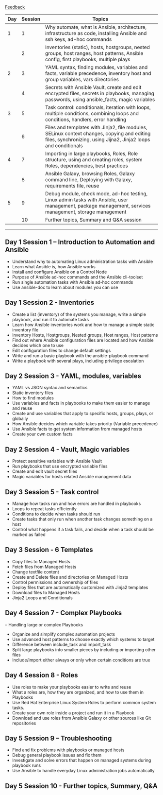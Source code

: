 [Feedback](https://forms.gle/FY1BRdVvQ9VJmYCb6)

| Day | Session | Topics |
|-----|---------|--------|
| 1 | 1	| Why automate, what is Ansible, architecture, infrastructure as code, installing Ansible and ssh keys, ad-hoc commands |
|	| 2	| Inventories (static), hosts, hostgroups, nested groups, host ranges, host patterns, Ansible config, first playbooks, multiple plays |
| 2 | 3	| YAML syntax, finding modules, variables and facts, variable precedence, inventory host and group variables, vars directories |
|	| 4	| Secrets with Ansible Vault, create and edit encrypted files, secrets in playbooks, managing passwords, using ansible_facts, magic variables |
| 3 |	5 |	Task control: conditionals, iteration with loops, multiple conditions, combining loops and conditions, handlers, error handling |
| |	6	| Files and templates with Jinja2, file modules, SELinux context changes, copying and editing files, synchronizing, using Jijna2, Jinja2 loops and conditionals |
| 4	| 7	| Importing in large playbooks, Roles, Role structure, using and creating roles, system Roles, dependencies, best practices |
|	| 8	| Ansible Galaxy, browsing Roles, Galaxy command line, Deploying with Galaxy, requirements file, reuse |
| 5	| 9	| Debug module, check mode, ad-hoc testing, Linux admin tasks with Ansible, user management, package management, services management, storage management |
| |	10	| Further topics, Summary and Q&A session|


---
## Day 1 Session 1 – Introduction to Automation and Ansible

- Understand why to automating Linux administration tasks with Ansible
- Learn what Ansible is, how Ansible works
- Install and configure Ansible on a Control Node
- Purpose of Ansible ad-hoc commands and the Ansible cli-toolset
- Run single automation tasks with Ansible ad-hoc commands
- Use ansible-doc to learn about modules you can use

## Day 1 Session 2 - Inventories

- Create a list (inventory) of the systems you manage, write a simple playbook, and run it to automate tasks
- Learn how Ansible inventories work and how to manage a simple static inventory file
- Inventory Hosts, Hostgroups, Nested groups, Host ranges, Host patterns
- Find out where Ansible configuration files are located and how Ansible decides which one to use
- Edit configuration files to change default settings
- Write and run a basic playbook with the ansible-playbook command
- Write a playbook with several plays, including privilege escalation

## Day 2 Session 3 - YAML, modules, variables

- YAML vs JSON syntax and semantics
- Static inventory files
- How to find modules
- Use variables and facts in playbooks to make them easier to manage and reuse
- Create and use variables that apply to specific hosts, groups, plays, or globally
- How Ansible decides which variable takes priority (Variable precedence)
- Use Ansible facts to get system information from managed hosts
- Create your own custom facts

## Day 2 Session 4 - Vault, Magic variables

- Protect sensitive variables with Ansible Vault
- Run playbooks that use encrypted variable files
- Create and edit vault secret files
- Magic variables for hosts related Ansible management data

## Day 3 Session 5 - Task control

- Manage how tasks run and how errors are handled in playbooks
- Loops to repeat tasks efficiently
- Conditions to decide when tasks should run
- Create tasks that only run when another task changes something on a host
- Control what happens if a task fails, and decide when a task should be marked as failed

## Day 3 Session - 6 Templates

- Copy files to Managed Hosts
- Fetch files from Managed Hosts
- Change textfile content
- Create and Delete files and directories on Managed Hosts
- Control permissions and ownership of files
- Deploy files that are automatically customized with Jinja2 templates
- Download files to Managed Hosts
- Jinja2 Loops and Conditionals

## Day 4 Session 7 - Complex Playbooks

– Handling large or complex Playbooks
- Organize and simplify complex automation projects
- Use advanced host patterns to choose exactly which systems to target
- Difference between include_task and import_task
- Split large playbooks into smaller pieces by including or importing other files
- Include/import either always or only when certain conditions are true

## Day 4 Session 8 - Roles

- Use roles to make your playbooks easier to write and reuse
- What a roles are, how they are organized, and how to use them in Playbooks
- Use Red Hat Enterprise Linux System Roles to perform common system tasks.
- Create your own role inside a project and run it in a Playbook
- Download and use roles from Ansible Galaxy or other sources like Git repositories

## Day 5 Session 9 – Troubleshooting

- Find and fix problems with playbooks or managed hosts
- Debug general playbook issues and fix them
- Investigate and solve errors that happen on managed systems during playbook runs
- Use Ansible to handle everyday Linux administration jobs automatically

## Day 5 Session 10 - Further topics, Summary, Q&A

